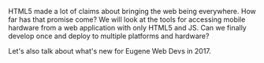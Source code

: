 HTML5 made a lot of claims about bringing the web being everywhere. How far has that promise come? 
We will look at the tools for accessing mobile hardware from a web application with only HTML5 and JS. 
Can we finally develop once and deploy to multiple platforms and hardware?

Let's also talk about what's new for Eugene Web Devs in 2017.
